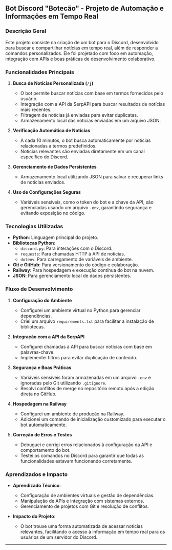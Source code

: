 
## **Bot Discord "Botecão" - Projeto de Automação e Informações em Tempo Real**

### **Descrição Geral**
Este projeto consiste na criação de um bot para o Discord, desenvolvido para buscar e compartilhar notícias em tempo real, além de responder a comandos personalizados. Ele foi projetado com foco em automação, integração com APIs e boas práticas de desenvolvimento colaborativo.  

### **Funcionalidades Principais**
1. **Busca de Notícias Personalizada (`/j`)**  
   - O bot permite buscar notícias com base em termos fornecidos pelo usuário.  
   - Integração com a API da SerpAPI para buscar resultados de notícias mais recentes.  
   - Filtragem de notícias já enviadas para evitar duplicatas.  
   - Armazenamento local das notícias enviadas em um arquivo JSON.  

2. **Verificação Automática de Notícias**  
   - A cada 10 minutos, o bot busca automaticamente por notícias relacionadas a termos predefinidos.  
   - Notícias relevantes são enviadas diretamente em um canal específico do Discord.  

3. **Gerenciamento de Dados Persistentes**  
   - Armazenamento local utilizando JSON para salvar e recuperar links de notícias enviados.  

4. **Uso de Configurações Seguras**  
   - Variáveis sensíveis, como o token do bot e a chave da API, são gerenciadas usando um arquivo `.env`, garantindo segurança e evitando exposição no código.  

### **Tecnologias Utilizadas**
- **Python**: Linguagem principal do projeto.  
- **Bibliotecas Python**:
  - `discord.py`: Para interações com o Discord.  
  - `requests`: Para chamadas HTTP à API de notícias.  
  - `dotenv`: Para carregamento de variáveis de ambiente.  
- **Git e GitHub**: Para versionamento do código e colaboração.  
- **Railway**: Para hospedagem e execução contínua do bot na nuvem.  
- **JSON**: Para gerenciamento local de dados persistentes.  

### **Fluxo de Desenvolvimento**
1. **Configuração do Ambiente**  
   - Configurei um ambiente virtual no Python para gerenciar dependências.  
   - Criei um arquivo `requirements.txt` para facilitar a instalação de bibliotecas.  

2. **Integração com a API da SerpAPI**  
   - Configurei chamadas à API para buscar notícias com base em palavras-chave.  
   - Implementei filtros para evitar duplicação de conteúdo.  

3. **Segurança e Boas Práticas**  
   - Variáveis sensíveis foram armazenadas em um arquivo `.env` e ignoradas pelo Git utilizando `.gitignore`.  
   - Resolvi conflitos de merge no repositório remoto após a edição direta no GitHub.  

4. **Hospedagem na Railway**  
   - Configurei um ambiente de produção na Railway.  
   - Adicionei um comando de inicialização customizado para executar o bot automaticamente.  

5. **Correção de Erros e Testes**  
   - Debuguei e corrigi erros relacionados à configuração da API e comportamento do bot.  
   - Testei os comandos no Discord para garantir que todas as funcionalidades estavam funcionando corretamente.  

### **Aprendizados e Impacto**
- **Aprendizado Técnico**:
  - Configuração de ambientes virtuais e gestão de dependências.  
  - Manipulação de APIs e integração com sistemas externos.  
  - Gerenciamento de projetos com Git e resolução de conflitos.  

- **Impacto do Projeto**:  
  - O bot trouxe uma forma automatizada de acessar notícias relevantes, facilitando o acesso à informação em tempo real para os usuários de um servidor do Discord.  

---
